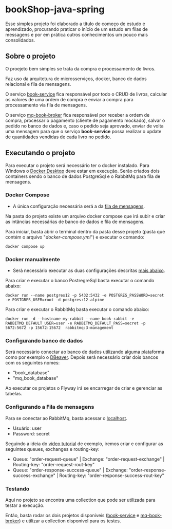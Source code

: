 # bookShop-java-spring
Esse simples projeto foi elaborado a título de começo de estudo e aprendizado, procurando praticar o início de um estudo em filas de messagens e por em prática outros conhecimentos um pouco mais consolidados.

## Sobre o projeto
O proejeto bem simples se trata da compra e processamento de livros.

Faz uso da arquitetura de microsserviços, docker, banco de dados relacional e fila de mensagens.

O serviço [book-service](https://github.com/ribYuri/bookShop-java-spring/tree/main/book-service) fica responsável por todo o CRUD de livros, calcular os valores de uma ordem de compra e enviar a compra para processamento via fila de mensagens.

O serviço [mq-book-broker](https://github.com/ribYuri/bookShop-java-spring/tree/main/mq-book-broker) fica responsável por receber a ordem de compra, processar o pagamento (cliente de pagamento mockado), salvar o pedido no banco de dados e, caso o pedido seja aprovado, enviar de volta uma mensagem para que o serviço **book-service** possa realizar o update de quantidades vendidas de cada livro no pedido.

## Executando o projeto
Para executar o projeto será necessário ter o docker instalado. Para Windows o [Docker Desktop](https://www.docker.com/products/docker-desktop/) deve estar em execução. 
Serão criados dois containers sendo o banco de dados PostgreSql e o RabbitMq para fila de mensagens. 

### Docker Compose
* A única configuração necessária será a da [fila de mensagens](#configurando-a-fila-de-mensagens).

Na pasta do projeto existe um arquivo docker compose que irá subir e criar as intâncias necessárias de banco de dados e fila de mensagens. 

Para iniciar, basta abrir o terminal dentro da pasta desse projeto (pasta que contém o arquivo "*docker-compose.yml*") e executar o comando:
```
docker compose up
```

### Docker manualmente
* Será necessário executar as duas configurações descritas [mais abaixo](#configurando-banco-de-dados).

Para criar e executar o banco PostregreSql basta executar o comando abaixo:
```
docker run --name postgres12 -p 5432:5432 -e POSTGRES_PASSWORD=secret -e POSTGRES_USER=root -d postgres:12-alpine
```

Para criar e executar o RabbitMq basta executar o comando abaixo:
```
docker run -d --hostname my-rabbit --name book-rabbit -e RABBITMQ_DEFAULT_USER=user -e RABBITMQ_DEFAULT_PASS=secret -p 5672:5672 -p 15672:15672  rabbitmq:3-management
```
### Configurando banco de dados
Será necessário conectar ao banco de dados utilizando alguma plataforma como por exemplo o [DBeaver](https://dbeaver.io/download/). Depois será necessário criar dois bancos com os seguintes nomes:
* "book_database"
* "mq_book_database"

Ao executar os projetos o Flyway irá se encarregar de criar e gerenciar as tabelas.

### Configurando a Fila de mensagens
Para se conectar ao RabbitMq, basta acessar o [localhost](http://localhost:15672/). 
* Usuário: user
* Password: secret
  
Seguindo a ideia do [vídeo tutorial](https://www.youtube.com/watch?v=weAruTI623k&ab_channel=MasterDev) de exemplo, iremos criar e configurar as seguintes queues, exchanges e routing-key:
* Queue: "order-request-queue"  | Exchange: "order-request-exchange"  | Routing-key: "order-request-rout-key"
* Queue: "order-response-success-queue"  | Exchange: "order-response-success-exchange"  | Routing-key: "order-response-success-rout-key"

### Testando
Aqui no projeto se encontra uma collection que pode ser utilizada para testar a execução.

Então, basta rodar os dois projetos disponíveis ([book-service](https://github.com/ribYuri/bookShop-java-spring/tree/main/book-service) e [mq-book-broker](https://github.com/ribYuri/bookShop-java-spring/tree/main/mq-book-broker)) e utilizar a collection disponível para os testes.
